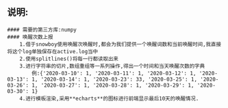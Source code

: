 ## 说明:
	#### 需要的第三方库:numpy
	#### 唤醒次数上报
		1.借于snowboy使用唤醒次唤醒时,都会为我们提供一个唤醒词数和当前唤醒时间,我直接将这个log单独保存在active.log当中
		2.使用splitlines()将每一行都读取出来
		3.进行字符串的切片,数组重组等一系列操作,得出一个时间和当天唤醒次数的字典
			例:{'2020-03-10': 1, '2020-03-11': 1, '2020-03-12': 1, '2020-03-13': 1, '2020-03-14': 1, '2020-03-23': 33, '2020-03-25': 1, '2020-03-26': 1, '2020-03-27': 1, '2020-03-28': 1, '2020-03-29': 1, '2020-03-30': 1}
		4.进行模板渲染,采用**echarts**的图标进行前端显示最后10天的唤醒情况.
